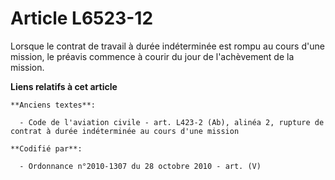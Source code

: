 # Article L6523-12

Lorsque le contrat de travail à durée indéterminée est rompu au cours d'une mission, le préavis commence à courir du jour de
l'achèvement de la mission.

**Liens relatifs à cet article**

	**Anciens textes**:

	  - Code de l'aviation civile - art. L423-2 (Ab), alinéa 2, rupture de contrat à durée indéterminée au cours d'une mission

	**Codifié par**:

	  - Ordonnance n°2010-1307 du 28 octobre 2010 - art. (V)
